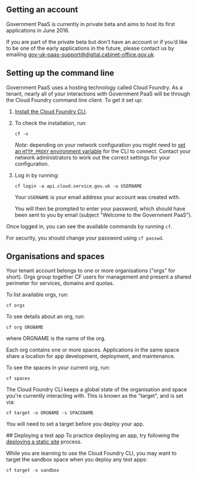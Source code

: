 ## Getting an account
Government PaaS is currently in private beta and aims to host its first applications in June 2016.

If you are part of the private beta but don't have an account or if you’d like to be one of the early applications in the future, please contact us by emailing [gov-uk-paas-support@digital.cabinet-office.gov.uk](mailto:gov-uk-paas-support@digital.cabinet-office.gov.uk).

## Setting up the command line
Government PaaS uses a hosting technology called Cloud Foundry. As a tenant, nearly all of your interactions with Government PaaS will be through the Cloud Foundry command line client. To get it set up:

1. [Install the Cloud Foundry CLI](https://docs.cloudfoundry.org/devguide/installcf/install-go-cli.html).
2. To check the installation, run:

    ```
    cf -v
    ```

    *Note:* depending on your network configuration you might need to [set an ```HTTP_PROXY``` environment variable](https://docs.cloudfoundry.org/cf-cli/http-proxy.html) for the CLI to connect. Contact your network administrators to work out the correct settings for your configuration.  

3. Log in by running:

    ```
    cf login -a api.cloud.service.gov.uk -u USERNAME
    ```

    Your `USERNAME` is your email address your account was created with.

    You will then be prompted to enter your password, which should have been sent to you by email (subject "Welcome to the Government PaaS").

Once logged in, you can see the available commands by running ```cf```.

For security, you should change your password using ``cf passwd``.

## Organisations and spaces

Your tenant account belongs to one or more organisations ("orgs" for short). Orgs group together CF users for management and present a shared perimeter for services, domains and quotas.

To list available orgs, run:

``cf orgs``

To see details about an org, run:

``cf org ORGNAME``

where ORGNAME is the name of the org.

Each org contains one or more spaces. Applications in the same space share a location for app development, deployment, and maintenance.

To see the spaces in your current org, run:

``cf spaces``

The Cloud Foundry CLI keeps a global state of the organisation and space you're currently interacting with. This is known as the "target", and is set via:

``cf target -o ORGNAME -s SPACENAME``

You will need to set a target before you deploy your app.

## Deploying a test app
To practice deploying an app, try following the [deploying a static site](/deploying_apps/deploying_static_sites/) process.

While you are learning to use the Cloud Foundry CLI, you may want to target the sandbox space when you deploy any test apps:

``cf target -s sandbox``

